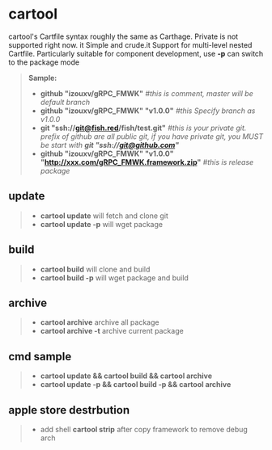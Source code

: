# cartool
cartool's Cartfile syntax roughly the same as Carthage. Private is not supported right now. it Simple and crude.it Support for multi-level nested Cartfile. Particularly suitable for component development, use **-p** can switch to the package mode

> **Sample:**
> 
>-  **github "izouxv/gRPC_FMWK"**   *#this is comment,  master will be default branch*
>-  **github "izouxv/gRPC_FMWK" "v1.0.0"** *#this Specify branch as v1.0.0* 
>-  **git "ssh://git@fish.red/fish/test.git"**  *#this is your private git. prefix of github are all public git, if you have private git, you MUST be start with **git "ssh://git@github.com"***
>-  **github "izouxv/gRPC_FMWK" "v1.0.0" "http://xxx.com/gRPC_FMWK.framework.zip"** *#this is release package*

## update
>- **cartool update** will fetch and clone git
>- **cartool update -p** will wget package
 
## build  
>- **cartool build** will clone and build
>- **cartool build -p** will wget package and build 

## archive  
>- **cartool archive** archive all package
>- **cartool archive -t** archive current package 

## cmd sample  
>- **cartool update && cartool build && cartool archive**
>- **cartool update -p && cartool build -p && cartool archive**

## apple store destrbution
>- add shell **cartool strip** after copy framework to remove debug arch
